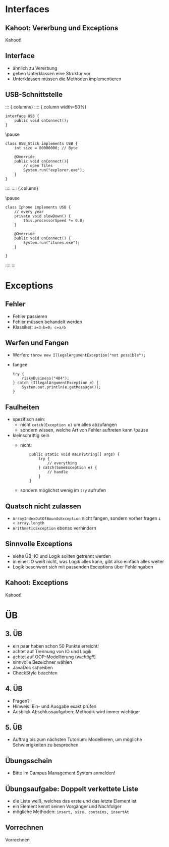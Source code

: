 # Interfaces

## Kahoot: Vererbung und Exceptions

Kahoot!

## Interface

- ähnlich zu Vererbung
- geben Unterklassen eine Struktur vor
- Unterklassen müssen die Methoden implementieren

## USB-Schnittstelle

::: {.columns}
:::: {.column width=50%}

~~~
interface USB {
    public void onConnect();
}
~~~

\pause

~~~
class USB_Stick implements USB {
    int size = 80000000; // Byte

    @Override
    public void onConnect(){
        // open files
        System.run("explorer.exe");
    }
}
~~~

::::
:::: {.column}

\pause

~~~
class Iphone implements USB {
    // every year
    private void slowDown() {
        this.processorSpeed *= 0.8;
    }

    @Override
    public void onConnect() {
        System.run("itunes.exe");
    }

}
~~~

::::
:::

# Exceptions

## Fehler

- Fehler passieren
- Fehler müssen behandelt werden
- Klassiker: `a=3;b=0; c=a/b`

## Werfen und Fangen

- Werfen: `throw new IllegalArgumentException("not possible");`
- fangen:

    ~~~
    try {
        riskyBusiness("404");
    } catch (IllegalArgumentException e) {
        System.out.println(e.getMessage());
    }
    ~~~

## Faulheiten

- spezifisch sein:
  - nicht `catch(Exception e)` um alles abzufangen
  - sondern wissen, welche Art von Fehler auftreten kann
\pause
- kleinschrittig sein
  - nicht:

    ~~~
        public static void main(String[] args) {
            try {
                // everything
            } catch(SomeException e) {
                // handle
            }
        }
    ~~~

  - sondern möglichst wenig im `try` aufrufen

## Quatsch nicht zulassen

- `ArrayIndexOutOfBoundsException` nicht fangen, sondern vorher fragen `i < array.length`
- `ArithmeticException` ebenso verhindern

## Sinnvolle Exceptions

- siehe ÜB: IO und Logik sollten getrennt werden
- in einer IO weiß nicht, was Logik alles kann, gibt also einfach alles weiter
- Logik beschwert sich mit passenden Exceptions über Fehleingaben

## Kahoot: Exceptions

Kahoot!

# ÜB

## 3. ÜB

- ein paar haben schon 50 Punkte erreicht!
- achtet auf Trennung von IO und Logik
- achtet auf OOP-Modellierung (_wichtig!!_)
- sinnvolle Bezeichner wählen
- JavaDoc schreiben
- CheckStyle beachten

## 4. ÜB

- Fragen?
- Hinweis: Ein- und Ausgabe exakt prüfen
- Ausblick Abschlussaufgaben: Methodik wird immer wichtiger

## 5. ÜB

- Auftrag bis zum nächsten Tutorium: Modellieren, um mögliche Schwierigkeiten zu besprechen

## Übungsschein

- Bitte im Campus Management System anmelden!

## Übungsaufgabe: Doppelt verkettete Liste

- die Liste weiß, welches das erste und das letzte Element ist
- ein Element kennt seinen Vorgänger und Nachfolger
- mögliche Methoden: `insert, size, contains, insertAt`

## Vorrechnen

Vorrechnen
